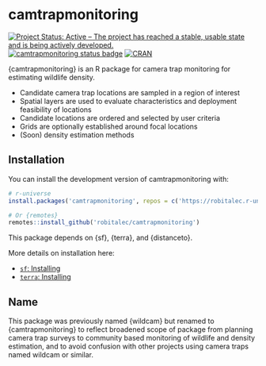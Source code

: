 
<!-- README.md is generated from README.Rmd. Please edit that file -->

# camtrapmonitoring

[![Project Status: Active – The project has reached a stable, usable
state and is being actively
developed.](https://www.repostatus.org/badges/latest/active.svg)](https://www.repostatus.org/#active)
[![camtrapmonitoring status
badge](https://robitalec.r-universe.dev/badges/camtrapmonitoring)](https://robitalec.r-universe.dev/camtrapmonitoring)
[![CRAN](https://www.r-pkg.org/badges/version/camtrapmonitoring)](https://cran.r-project.org/package=camtrapmonitoring)

{camtrapmonitoring} is an R package for camera trap monitoring for
estimating wildlife density.

- Candidate camera trap locations are sampled in a region of interest
- Spatial layers are used to evaluate characteristics and deployment
  feasibility of locations
- Candidate locations are ordered and selected by user criteria
- Grids are optionally established around focal locations
- (Soon) density estimation methods

## Installation

You can install the development version of camtrapmonitoring with:

``` r
# r-universe
install.packages('camtrapmonitoring', repos = c('https://robitalec.r-universe.dev', 'https://cloud.r-project.org'))

# Or {remotes}
remotes::install_github('robitalec/camtrapmonitoring')
```

This package depends on {sf}, {terra}, and {distanceto}.

More details on installation here:

- [`sf`: Installing](https://r-spatial.github.io/sf/#installing)
- [`terra`: Installing](https://rspatial.github.io/terra/#installation)

## Name

This package was previously named {wildcam} but renamed to
{camtrapmonitoring} to reflect broadened scope of package from planning
camera trap surveys to community based monitoring of wildlife and
density estimation, and to avoid confusion with other projects using
camera traps named wildcam or similar.
